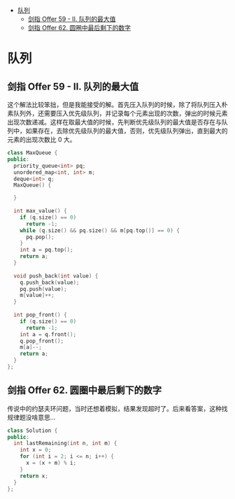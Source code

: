 - [队列](#队列)
  - [剑指 Offer 59 - II. 队列的最大值](#剑指-offer-59---ii-队列的最大值)
  - [剑指 Offer 62. 圆圈中最后剩下的数字](#剑指-offer-62-圆圈中最后剩下的数字)

# 队列

## 剑指 Offer 59 - II. 队列的最大值

这个解法比较笨拙，但是我能接受的解。首先压入队列的时候，除了将队列压入朴素队列外，还需要压入优先级队列，并记录每个元素出现的次数，弹出的时候元素出现次数递减。这样在取最大值的时候，先判断优先级队列的最大值是否存在与队列中，如果存在，去除优先级队列的最大值，否则，优先级队列弹出，直到最大的元素的出现次数比 0 大。

```cpp
class MaxQueue {
public:
  priority_queue<int> pq;
  unordered_map<int, int> m;
  deque<int> q;
  MaxQueue() {

  }
  
  int max_value() {
    if (q.size() == 0)
      return -1;
    while (q.size() && pq.size() && m[pq.top()] == 0) {
      pq.pop();
    }
    int a = pq.top();
    return a;
  }
  
  void push_back(int value) {
    q.push_back(value);
    pq.push(value);
    m[value]++;
  }
  
  int pop_front() {
    if (q.size() == 0)
      return -1;
    int a = q.front();
    q.pop_front();
    m[a]--;
    return a;
  }
};
```

## 剑指 Offer 62. 圆圈中最后剩下的数字

传说中的约瑟夫环问题，当时还想着模拟，结果发现超时了。后来看答案，这种找规律题没啥意思...

```cpp
class Solution {
public:
  int lastRemaining(int n, int m) {
    int x = 0;
    for (int i = 2; i <= n; i++) {
      x = (x + m) % i;
    }
    return x;
  }
};
```